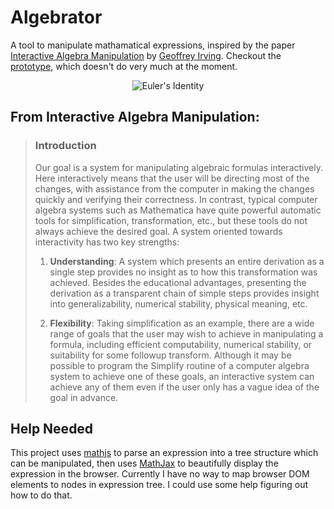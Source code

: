 # Algebrator

A tool to manipulate mathamatical expressions, inspired by the paper [Interactive Algebra Manipulation](https://github.com/trebor/algebrator/blob/master/resources/shuffle.pdf) by [Geoffrey Irving](https://github.com/girving). Checkout the [prototype](https://trebor.github.io/algebrator), which doesn't do very much at the moment.

<p align="center">
  <img src="https://raw.githubusercontent.com/trebor/algebrator/master/resources/euler.png" alt="Euler's Identity"/>
</p>

## From Interactive Algebra Manipulation:
> ### Introduction
>
> Our goal is a system for manipulating algebraic formulas interactively. Here interactively means that the user will be directing most of the changes, with assistance from the computer in making the changes quickly and verifying their correctness. In contrast, typical computer algebra systems such as Mathematica have quite powerful automatic tools for simplification, transformation, etc., but these tools do not always achieve the desired goal. A system oriented towards interactivity has two key strengths:
>
> 1. **Understanding**: A system which presents an entire derivation as a single step provides no insight as to how this transformation was achieved. Besides the educational advantages, presenting the derivation as a transparent chain of simple steps provides insight into generalizability, numerical stability, physical meaning, etc.
>
> 2. **Flexibility**: Taking simplification as an example, there are a wide range of goals that the user may wish to achieve in manipulating a formula, including efficient computability, numerical stability, or suitability for some followup transform. Although it may be possible to program the Simplify routine of a computer algebra system to achieve one of these goals, an interactive system can achieve any of them even if the user only has a vague idea of the goal in advance.

## Help Needed

This project uses [mathjs](https://github.com/josdejong/mathjs) to parse an expression into a tree structure which can be manipulated, then uses [MathJax](https://github.com/mathjax/MathJax) to beautifully display the expression in the browser.  Currently I have no way to map browser DOM elements to nodes in expression tree.  I could use some help figuring out how to do that.

